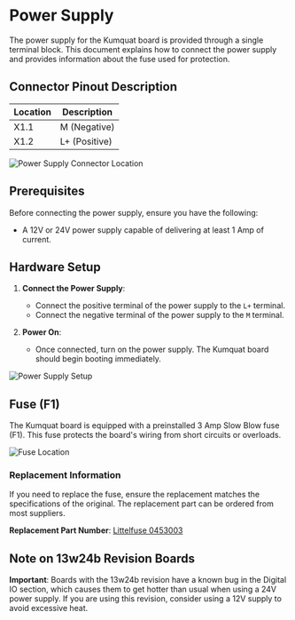 # Power Supply

The power supply for the Kumquat board is provided through a single terminal block. This document explains how to connect the power supply and provides information about the fuse used for protection.

## Connector Pinout Description

| Location | Description  |
| -------- | ------------ |
| X1.1     | M (Negative) |
| X1.2     | L+ (Positive)|

![Power Supply Connector Location](placeholder_image_link)

## Prerequisites

Before connecting the power supply, ensure you have the following:

- A 12V or 24V power supply capable of delivering at least 1 Amp of current.

## Hardware Setup

1. **Connect the Power Supply**:

   - Connect the positive terminal of the power supply to the `L+` terminal.
   - Connect the negative terminal of the power supply to the `M` terminal.

2. **Power On**:

   - Once connected, turn on the power supply. The Kumquat board should begin booting immediately.

![Power Supply Setup](placeholder_image_link)

## Fuse (F1)

The Kumquat board is equipped with a preinstalled 3 Amp Slow Blow fuse (F1). This fuse protects the board's wiring from short circuits or overloads.

![Fuse Location](placeholder_image_link)

### Replacement Information
If you need to replace the fuse, ensure the replacement matches the specifications of the original. The replacement part can be ordered from most suppliers. 

**Replacement Part Number**:
[Littelfuse 0453003](https://www.littelfuse.de/products/fuses/surface-mount-fuses/nano-2-fuses/453/453003.aspx)

## Note on 13w24b Revision Boards

**Important**: Boards with the 13w24b revision have a known bug in the Digital IO section, which causes them to get hotter than usual when using a 24V power supply. If you are using this revision, consider using a 12V supply to avoid excessive heat.
